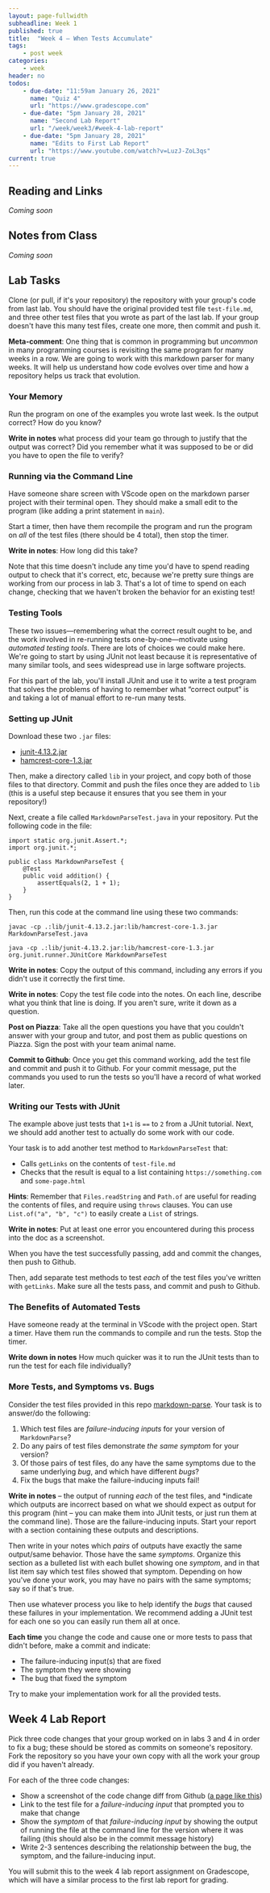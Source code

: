 ```yaml
---
layout: page-fullwidth
subheadline: Week 1
published: true
title:  "Week 4 – When Tests Accumulate"
tags:
    - post week
categories:
    - week
header: no
todos:
    - due-date: "11:59am January 26, 2021"
      name: "Quiz 4"
      url: "https://www.gradescope.com"
    - due-date: "5pm January 28, 2021"
      name: "Second Lab Report"
      url: "/week/week3/#week-4-lab-report"
    - due-date: "5pm January 28, 2021"
      name: "Edits to First Lab Report"
      url: "https://www.youtube.com/watch?v=LuzJ-ZoL3qs"
current: true
---
```



## Reading and Links

_Coming soon_

## Notes from Class

_Coming soon_

## Lab Tasks

Clone (or pull, if it's your repository) the repository with your group's code
from last lab. You should have the original provided test file `test-file.md`,
and three other test files that you wrote as part of the last lab. If your group
doesn't have this many test files, create one more, then commit and push it.

**Meta-comment**: One thing that is common in programming but _uncommon_ in many
programming courses is revisiting the same program for many weeks in a row. We
are going to work with this markdown parser for many weeks. It will help us
understand how code evolves over time and how a repository helps us track that
evolution.

### Your Memory

Run the program on one of the examples you wrote last week. Is the output
correct? How do you know?

**Write in notes** what process did your team go through to justify that the
output was correct? Did you remember what it was supposed to be or did you have
to open the file to verify?

### Running via the Command Line

Have someone share screen with VScode open on the markdown parser project with
their terminal open. They should make a small edit to the program (like adding a
print statement in `main`).

Start a timer, then have them recompile the program and run the program on _all_
of the test files (there should be 4 total), then stop the timer.

**Write in notes**: How long did this take?

Note that this time doesn't include any time you'd have to spend reading output
to check that it's correct, etc, because we're pretty sure things are working
from our process in lab 3. That's a lot of time to spend on each change,
checking that we haven't broken the behavior for an existing test!

### Testing Tools

These two issues—remembering what the correct result ought to be, and the work
involved in re-running tests one-by-one—motivate using _automated testing
tools_. There are lots of choices we could make here. We're going to start by
using JUnit not least because it is representative of many similar tools, and
sees widespread use in large software projects.

For this part of the lab, you'll install JUnit and use it to write a test
program that solves the problems of having to remember what “correct output” is
and taking a lot of manual effort to re-run many tests.

### Setting up JUnit

Download these two `.jar` files:

- [junit-4.13.2.jar](https://github.com/ucsd-cse15l-w22/markdown-parse/blob/main/lib/junit-4.13.2.jar)
- [hamcrest-core-1.3.jar](https://github.com/ucsd-cse15l-w22/markdown-parse/blob/main/lib/hamcrest-core-1.3.jar)

Then, make a directory called `lib` in your project, and copy both of those
files to that directory. Commit and push the files once they are added to `lib`
(this is a useful step because it ensures that you see them in your repository!)

Next, create a file called `MarkdownParseTest.java` in your repository. Put the
following code in the file:

```
import static org.junit.Assert.*;
import org.junit.*;

public class MarkdownParseTest {
    @Test
    public void addition() {
        assertEquals(2, 1 + 1);
    }
}
```

Then, run this code at the command line using these two commands:

```
javac -cp .:lib/junit-4.13.2.jar:lib/hamcrest-core-1.3.jar MarkdownParseTest.java

java -cp .:lib/junit-4.13.2.jar:lib/hamcrest-core-1.3.jar org.junit.runner.JUnitCore MarkdownParseTest
```


**Write in notes**: Copy the output of this command, including any errors if you
didn't use it correctly the first time.

**Write in notes**: Copy the test file code into the notes. On each line,
describe what you think that line is doing. If you aren't sure, write it down as
a question.

**Post on Piazza**: Take all the open questions you have that you couldn't
answer with your group and tutor, and post them as public questions on Piazza.
Sign the post with your team animal name.

**Commit to Github**: Once you get this command working, add the test file and
commit and push it to Github. For your commit message, put the commands you used
to run the tests so you'll have a record of what worked later.

### Writing our Tests with JUnit

The example above just tests that `1+1` is `==` to `2` from a JUnit tutorial.
Next, we should add another test to actually do some work with our code.

Your task is to add another test method to `MarkdownParseTest` that:

- Calls `getLinks` on the contents of `test-file.md`
- Checks that the result is equal to a list containing `https://something.com` and `some-page.html`

**Hints**: Remember that `Files.readString` and `Path.of` are useful for reading
the contents of files, and require using `throws` clauses. You can use
`List.of("a", "b", "c")` to easily create a `List` of strings.

**Write in notes**: Put at least one error you encountered during this process
into the doc as a screenshot.

When you have the test successfully passing, add and commit the changes, then
push to Github.

Then, add separate test methods to test _each_ of the test files you've written
with `getLinks`. Make sure all the tests pass, and commit and push to Github.

### The Benefits of Automated Tests

Have someone ready at the terminal in VScode with the project open. Start a
timer. Have them run the commands to compile and run the tests. Stop the timer.

**Write down in notes** How much quicker was it to run the JUnit tests than to
run the test for each file individually?

### More Tests, and Symptoms vs. Bugs

Consider the test files provided in this repo
[markdown-parse](https://github.com/ucsd-cse15l-w22/markdown-parse). Your task
is to answer/do the following:

1. Which test files are _failure-inducing inputs_ for your version of `MarkdownParse`?
2. Do any pairs of test files demonstrate _the same symptom_ for your version?
3. Of those pairs of test files, do any have the same symptoms due to the
same underlying _bug_, and which have different _bugs_?
4. Fix the bugs that make the failure-inducing inputs fail!

**Write in notes** – the output of running _each_ of the test files, and
*indicate which outputs are incorrect based on what we should
expect as output for this program (hint – you can make them into JUnit tests, or
just run them at the command line). Those are the failure-inducing inputs.
Start your report with a section containing these outputs and descriptions.

Then write in your notes which _pairs_ of outputs have exactly the same
output/same behavior. Those have the same _symptoms_. Organize this section as a
bulleted list with each bullet showing one _symptom_, and in that list item say
which test files showed that symptom. Depending on how you've done your work,
you may have no pairs with the same symptoms; say so if that's true.

Then use whatever process you like to help identify the _bugs_ that caused these
failures in your implementation. We recommend adding a JUnit test for each one
so you can easily run them all at once.

**Each time** you change the code and cause one or more tests to pass that
didn't before, make a commit and indicate:

- The failure-inducing input(s) that are fixed
- The symptom they were showing
- The bug that fixed the symptom

Try to make your implementation work for all the provided tests.

## Week 4 Lab Report

Pick three code changes that your group worked on in labs 3 and 4 in order to
fix a bug; these should be stored as commits on someone's repository. Fork the
repository so you have your own copy with all the work your group did if you
haven't already.

For each of the three code changes:

- Show a screenshot of the code change diff from Github ([a page like this](https://github.com/ucsd-cse15l-w22/ucsd-cse15l-w22.github.io/commit/5b427fb733e72e1e396c720cd1a308385a5af5be))
- Link to the test file for a _failure-inducing input_ that prompted you to make that change
- Show the _symptom_ of that _failure-inducing input_ by showing the output of
running the file at the command line for the version where it was failing (this
should also be in the commit message history)
- Write 2-3 sentences describing the relationship between the bug, the symptom,
and the failure-inducing input.

You will submit this to the week 4 lab report assignment on Gradescope, which
will have a similar process to the first lab report for grading.
